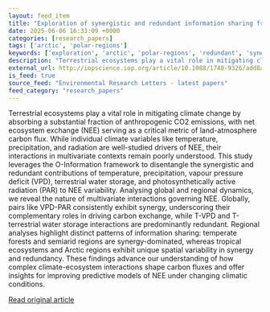 ```yaml
---
layout: feed_item
title: "Exploration of synergistic and redundant information sharing from hydrometeorological variables to net ecosystem exchange"
date: 2025-06-06 16:33:09 +0000
categories: [research_papers]
tags: ['arctic', 'polar-regions']
keywords: ['exploration', 'arctic', 'polar-regions', 'redundant', 'synergistic']
description: "Terrestrial ecosystems play a vital role in mitigating climate change by absorbing a substantial fraction of anthropogenic CO2 emissions, with net ecosystem ..."
external_url: http://iopscience.iop.org/article/10.1088/1748-9326/add8a7
is_feed: true
source_feed: "Environmental Research Letters - latest papers"
feed_category: "research_papers"
---
```


Terrestrial ecosystems play a vital role in mitigating climate change by absorbing a substantial fraction of anthropogenic CO2 emissions, with net ecosystem exchange (NEE) serving as a critical metric of land-atmosphere carbon flux. While individual climate variables like temperature, precipitation, and radiation are well-studied drivers of NEE, their interactions in multivariate contexts remain poorly understood. This study leverages the O-Information framework to disentangle the synergistic and redundant contributions of temperature, precipitation, vapour pressure deficit (VPD), terrestrial water storage, and photosynthetically active radiation (PAR) to NEE variability. Analysing global and regional dynamics, we reveal the nature of multivariate interactions governing NEE. Globally, pairs like VPD-PAR consistently exhibit synergy, underscoring their complementary roles in driving carbon exchange, while T-VPD and T-terrestrial water storage interactions are predominantly redundant. Regional analyses highlight distinct patterns of information sharing: temperate forests and semiarid regions are synergy-dominated, whereas tropical ecosystems and Arctic regions exhibit unique spatial variability in synergy and redundancy. These findings advance our understanding of how complex climate-ecosystem interactions shape carbon fluxes and offer insights for improving predictive models of NEE under changing climatic conditions.

[Read original article](http://iopscience.iop.org/article/10.1088/1748-9326/add8a7)

